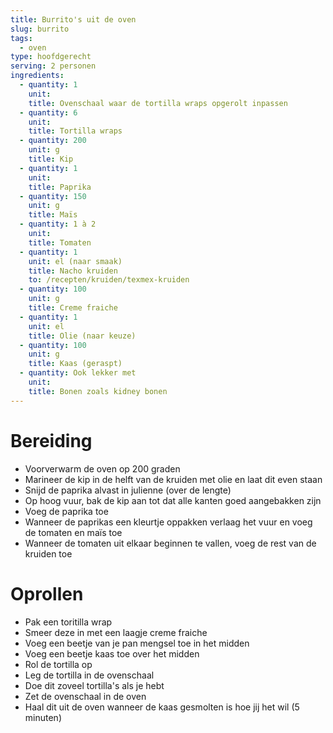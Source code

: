 ```yaml
---
title: Burrito's uit de oven
slug: burrito
tags: 
  - oven
type: hoofdgerecht
serving: 2 personen
ingredients:
  - quantity: 1
    unit: 
    title: Ovenschaal waar de tortilla wraps opgerolt inpassen
  - quantity: 6
    unit: 
    title: Tortilla wraps
  - quantity: 200
    unit: g
    title: Kip
  - quantity: 1
    unit: 
    title: Paprika
  - quantity: 150
    unit: g
    title: Maïs
  - quantity: 1 à 2
    unit:
    title: Tomaten
  - quantity: 1
    unit: el (naar smaak)
    title: Nacho kruiden
    to: /recepten/kruiden/texmex-kruiden 
  - quantity: 100
    unit: g
    title: Creme fraiche 
  - quantity: 1
    unit: el
    title: Olie (naar keuze)
  - quantity: 100 
    unit: g
    title: Kaas (geraspt)
  - quantity: Ook lekker met
    unit:
    title: Bonen zoals kidney bonen
---
```


# Bereiding

- Voorverwarm de oven op 200 graden
- Marineer de kip in de helft van de kruiden met olie en laat dit even staan
- Snijd de paprika alvast in julienne (over de lengte)
- Op hoog vuur, bak de kip aan tot dat alle kanten goed aangebakken zijn
- Voeg de paprika toe
- Wanneer de paprikas een kleurtje oppakken verlaag het vuur en voeg de tomaten en maïs toe
- Wanneer de tomaten uit elkaar beginnen te vallen, voeg de rest van de kruiden toe

# Oprollen

- Pak een toritilla wrap
- Smeer deze in met een laagje creme fraiche
- Voeg een beetje van je pan mengsel toe in het midden
- Voeg een beetje kaas toe over het midden 
- Rol de tortilla op
- Leg de tortilla in de ovenschaal
- Doe dit zoveel tortilla's als je hebt 
- Zet de ovenschaal in de oven
- Haal dit  uit de oven wanneer de kaas gesmolten is hoe jij het wil (5 minuten)
